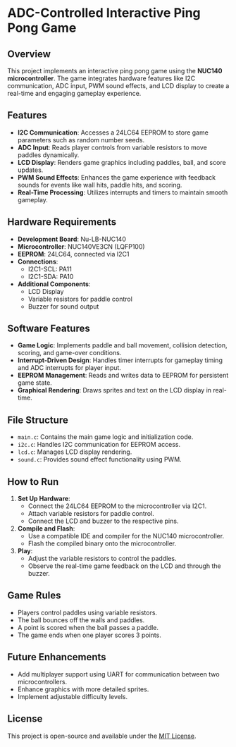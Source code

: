 # ADC-Controlled Interactive Ping Pong Game

## Overview
This project implements an interactive ping pong game using the **NUC140 microcontroller**. The game integrates hardware features like I2C communication, ADC input, PWM sound effects, and LCD display to create a real-time and engaging gameplay experience.

## Features
- **I2C Communication**: Accesses a 24LC64 EEPROM to store game parameters such as random number seeds.
- **ADC Input**: Reads player controls from variable resistors to move paddles dynamically.
- **LCD Display**: Renders game graphics including paddles, ball, and score updates.
- **PWM Sound Effects**: Enhances the game experience with feedback sounds for events like wall hits, paddle hits, and scoring.
- **Real-Time Processing**: Utilizes interrupts and timers to maintain smooth gameplay.

## Hardware Requirements
- **Development Board**: Nu-LB-NUC140
- **Microcontroller**: NUC140VE3CN (LQFP100)
- **EEPROM**: 24LC64, connected via I2C1
- **Connections**:
  - I2C1-SCL: PA11
  - I2C1-SDA: PA10
- **Additional Components**:
  - LCD Display
  - Variable resistors for paddle control
  - Buzzer for sound output

## Software Features
- **Game Logic**: Implements paddle and ball movement, collision detection, scoring, and game-over conditions.
- **Interrupt-Driven Design**: Handles timer interrupts for gameplay timing and ADC interrupts for player input.
- **EEPROM Management**: Reads and writes data to EEPROM for persistent game state.
- **Graphical Rendering**: Draws sprites and text on the LCD display in real-time.

## File Structure
- `main.c`: Contains the main game logic and initialization code.
- `i2c.c`: Handles I2C communication for EEPROM access.
- `lcd.c`: Manages LCD display rendering.
- `sound.c`: Provides sound effect functionality using PWM.

## How to Run
1. **Set Up Hardware**:
   - Connect the 24LC64 EEPROM to the microcontroller via I2C1.
   - Attach variable resistors for paddle control.
   - Connect the LCD and buzzer to the respective pins.
2. **Compile and Flash**:
   - Use a compatible IDE and compiler for the NUC140 microcontroller.
   - Flash the compiled binary onto the microcontroller.
3. **Play**:
   - Adjust the variable resistors to control the paddles.
   - Observe the real-time game feedback on the LCD and through the buzzer.

## Game Rules
- Players control paddles using variable resistors.
- The ball bounces off the walls and paddles.
- A point is scored when the ball passes a paddle.
- The game ends when one player scores 3 points.

## Future Enhancements
- Add multiplayer support using UART for communication between two microcontrollers.
- Enhance graphics with more detailed sprites.
- Implement adjustable difficulty levels.

## License
This project is open-source and available under the [MIT License](LICENSE).
